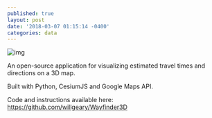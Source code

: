 ```yaml
---
published: true
layout: post
date: '2018-03-07 01:15:14 -0400'
categories: data
---
```

![img](https://i.imgur.com/LwygAdH.jpg)

An open-source application for visualizing estimated travel times and directions on a 3D map.

Built with Python, CesiumJS and Google Maps API.

Code and instructions available here: https://github.com/willgeary/Wayfinder3D



